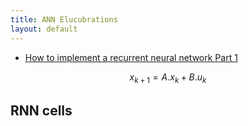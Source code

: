 ```yaml
---
title: ANN Elucubrations
layout: default
---
```

<script src="https://cdn.mathjax.org/mathjax/latest/MathJax.js?config=TeX-AMS-MML_HTMLorMML" type="text/javascript"></script>

* [How to implement a recurrent neural network Part 1](http://peterroelants.github.io/posts/rnn_implementation_part01/)


$$
x_{k+1} = A.x_k + B.u_k
$$

## RNN cells


